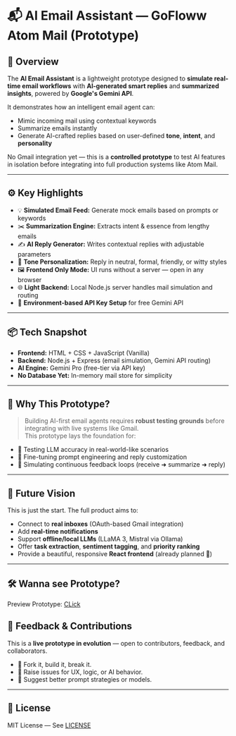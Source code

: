 
# 📬 AI Email Assistant — GoFloww Atom Mail (Prototype) 

## 🧠 Overview
 
The **AI Email Assistant** is a lightweight prototype designed to **simulate real-time email workflows** with **AI-generated smart replies** and **summarized insights**, powered by **Google's Gemini API**. 

It demonstrates how an intelligent email agent can:
- Mimic incoming mail using contextual keywords
- Summarize emails instantly
- Generate AI-crafted replies based on user-defined **tone**, **intent**, and **personality**

No Gmail integration yet — this is a **controlled prototype** to test AI features in isolation before integrating into full production systems like Atom Mail.

---

## ⚙️ Key Highlights

- 💡 **Simulated Email Feed:** Generate mock emails based on prompts or keywords
- ✂️ **Summarization Engine:** Extracts intent & essence from lengthy emails
- ✍️ **AI Reply Generator:** Writes contextual replies with adjustable parameters
- 🎯 **Tone Personalization:** Reply in neutral, formal, friendly, or witty styles
- 🖼️ **Frontend Only Mode:** UI runs without a server — open in any browser
- 🌐 **Light Backend:** Local Node.js server handles mail simulation and routing
- 🔐 **Environment-based API Key Setup** for free Gemini API

---

## 📦 Tech Snapshot

- **Frontend:** HTML + CSS + JavaScript (Vanilla)
- **Backend:** Node.js + Express (email simulation, Gemini API routing)
- **AI Engine:** Gemini Pro (free-tier via API key)
- **No Database Yet:** In-memory mail store for simplicity

---

## 🚧 Why This Prototype?

> Building AI-first email agents requires **robust testing grounds** before integrating with live systems like Gmail.  
This prototype lays the foundation for:

- 🧪 Testing LLM accuracy in real-world-like scenarios  
- 🧠 Fine-tuning prompt engineering and reply customization  
- 🔁 Simulating continuous feedback loops (receive ➜ summarize ➜ reply)

---

## 🚀 Future Vision

This is just the start. The full product aims to:
- Connect to **real inboxes** (OAuth-based Gmail integration)
- Add **real-time notifications**
- Support **offline/local LLMs** (LLaMA 3, Mistral via Ollama)
- Offer **task extraction**, **sentiment tagging**, and **priority ranking**
- Provide a beautiful, responsive **React frontend** (already planned 🎨)

---

## 🛠️ Wanna see Prototype?
Preview Prototype: [CLick](Proto/README.md)


## 💬 Feedback & Contributions

This is a **live prototype in evolution** — open to contributors, feedback, and collaborators.

- 🔧 Fork it, build it, break it.
- 💬 Raise issues for UX, logic, or AI behavior.
- 🧠 Suggest better prompt strategies or models.

---

## 📜 License

MIT License — See [LICENSE](LICENSE)

